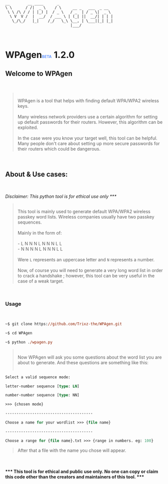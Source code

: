 ```
__        __ ____      _
\ \      / /|  _ \    / \     __ _   ___  _ __  
 \ \ /\ / / | |_) |  / _ \   / _  | / _ \|  _ \ 
  \ V  V /  |  __/  / ___ \ | (_| ||  __/| | | |
   \_/\_/   |_|    /_/   \_\ \__, | \___||_| |_|
                             |___/
```
<br>


# WPAgen<span style="font-size: 12px; color: rgba(100, 150, 255)">BETA</span> 1.2.0

## Welcome to WPAgen

<br>

><br> WPAgen is a tool that helps with finding default WPA/WPA2 wireless keys.<br><br> Many wireless network providers use a certain algorithm for setting up default passwords for their routers. However, this algorithm can be exploited.<br><br>In the case were you know your target well, this tool can be helpful. Many people don't care about setting up more secure passwords for their routers which could be dangerous.<br>
<br>

## About & Use cases:

<br>

*Disclaimer: This python tool is for ethical use only \*\*\**
> <br>This tool is mainly used to generate default WPA/WPA2 wireless passkey word lists. Wireless companies usually have two passkey sequences.<br><br> Mainly in the form of:<br><br> - L N N N L N N N L L<br> - N N N N L N N N L L<br><br>Were `L` represents an uppercase letter and `N` represents a number.<br><br>Now, of course you will need to generate a very long word list in order to crack a handshake ; however, this tool can be very useful in the case of a weak target.<br>
<br>

### Usage

<br>

```ps
~$ git clone https://github.com/Trixz-the/WPAgen.git

~$ cd WPAgen

~$ python ./wpagen.py
```

><br> Now WPAgen will ask you some questions about the word list you are about to generate. And these questions are something like this:<br><br>

```ps
Select a valid sequence mode:    

letter-number sequence [type: LN]

number-number sequence [type: NN]

>>> {chosen mode}

---------------------------------------

Choose a name for your wordlist >>> {file name}

---------------------------------------

Choose a range for {file name}.txt >>> {range in numbers. eg: 100}
```

> After that a file with the name you chose will appear.<br>

<br>

#### \*\*\* This tool is for ethical and public use only. No one can copy or claim this code other than the creators and maintainers of this tool. \*\*\*

<br>
